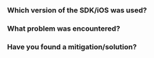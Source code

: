 ### Which version of the SDK/iOS was used?


### What problem was encountered?


### Have you found a mitigation/solution?


